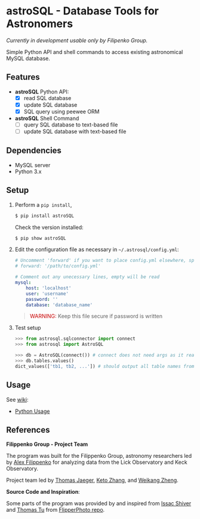 # astroSQL - Database Tools for Astronomers
_Currently in development usable only by Filipenko Group._

Simple Python API and shell commands to access existing astronomical MySQL database.

## Features
* **astroSQL** Python API:
  - [x] read SQL database
  - [x] update SQL database
  - [x] SQL query using peewee ORM
* **astroSQL** Shell Command
  - [ ]  query SQL database to text-based file
  - [ ]  update SQL database with text-based file
  
## Dependencies
* MySQL server
* Python 3.x

## Setup

1. Perform a `pip install`,

    ```sh
    $ pip install astroSQL
    ```

    Check the version installed:

    ```sh
    $ pip show astroSQL
    ```

2. Edit the configuration file as necessary in `~/.astrosql/config.yml`:

    <!-- $ ls $(python -c "import site; print(site.getsitepackages()[0])")/astrosql -->
    ```yml
    # Uncomment 'forward' if you want to place config.yml elsewhere, specify the file path (maybe `~/.astrosql/config.yml` ?)
    # forward: '/path/to/config.yml'

    # Comment out any unecessary lines, empty will be read
    mysql:
        host: 'localhost'
        user: 'username'
        password: ''
        database: 'database_name'
    ```

    > <span style="color:rgb(200,0,0)">WARNING:</span> Keep this file secure if password is written

3. Test setup

    ```python
    >>> from astrosql.sqlconnector import connect
    >>> from astrosql import AstroSQL

    >>> db = AstroSQL(connect()) # connect does not need args as it reads from config.yml
    >>> db.tables.values()
    dict_values(['tb1, tb2, ...']) # should output all table names from your database
    ```

## Usage

See [wiki](https://github.com/ketozhang/astroSQL/wiki):

* [Python Usage](https://github.com/ketozhang/astroSQL/wiki/Python-Usage)

## References
**Filippenko Group - Project Team**

The program was built for the Filippenko Group, astronomy researchers led by [Alex Filippenko](https://astro.berkeley.edu/faculty-profile/alex-filippenko) for analyzing data from the Lick Observatory and Keck Observatory.

Project team led by [Thomas Jaeger](https://astro.berkeley.edu/researcher-profile/3420275-thomas-de-jaeger), [Keto Zhang](https://github.com/ketozhang), and [Weikang Zheng](https://astro.berkeley.edu/researcher-profile/2358133-weikang-zheng).

**Source Code and Inspiration**:

Some parts of the program was provided by and inspired from [Issac Shiver](https://github.com/ishivvers) and [Thomas Tu](https://github.com/thomastu) from [FlipperPhoto repo](https://github.com/ketozhang/FlipperPhoto/tree/master/flipp/libs).
